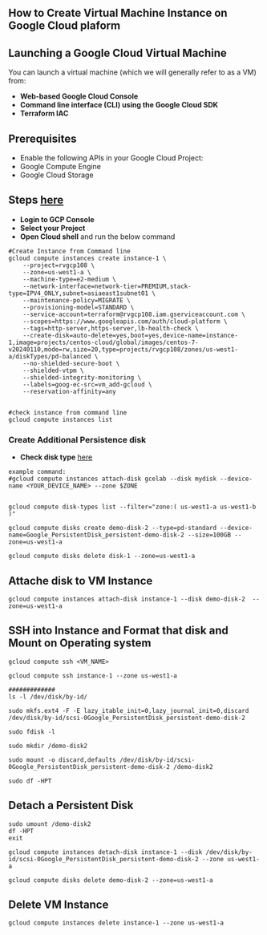 ## How to Create Virtual Machine Instance on Google Cloud plaform

## Launching a Google Cloud Virtual Machine

You can launch a virtual machine (which we will generally refer to as a VM) from:

- **Web-based Google Cloud Console**
- **Command line interface (CLI) using the Google Cloud SDK**
- **Terraform IAC**


## Prerequisites
- Enable the following APIs in your Google Cloud Project:
- Google Compute Engine
- Google Cloud Storage

## Steps [here](https://cloud.google.com/compute/docs/instances/create-start-instance)
- **Login to GCP Console**
- **Select your Project**
- **Open Cloud shell** and run the below command

```CreateVM
#Create Instance from Command line
gcloud compute instances create instance-1 \
    --project=rvgcp108 \
    --zone=us-west1-a \
    --machine-type=e2-medium \
    --network-interface=network-tier=PREMIUM,stack-type=IPV4_ONLY,subnet=asiaeast1subnet01 \
    --maintenance-policy=MIGRATE \
    --provisioning-model=STANDARD \
    --service-account=terraform@rvgcp108.iam.gserviceaccount.com \
    --scopes=https://www.googleapis.com/auth/cloud-platform \
    --tags=http-server,https-server,lb-health-check \
    --create-disk=auto-delete=yes,boot=yes,device-name=instance-1,image=projects/centos-cloud/global/images/centos-7-v20240110,mode=rw,size=20,type=projects/rvgcp108/zones/us-west1-a/diskTypes/pd-balanced \
    --no-shielded-secure-boot \
    --shielded-vtpm \
    --shielded-integrity-monitoring \
    --labels=goog-ec-src=vm_add-gcloud \
    --reservation-affinity=any


#check instance from command line
gcloud compute instances list
```

### Create Additional Persistence disk 

- **Check disk type** [here](https://cloud.google.com/compute/docs/disks/add-persistent-disk#formatting)
``` 
example command:
#gcloud compute instances attach-disk gcelab --disk mydisk --device-name <YOUR_DEVICE_NAME> --zone $ZONE


gcloud compute disk-types list --filter="zone:( us-west1-a us-west1-b )"

gcloud compute disks create demo-disk-2 --type=pd-standard --device-name=Google_PersistentDisk_persistent-demo-disk-2 --size=100GB --zone=us-west1-a

gcloud compute disks delete disk-1 --zone=us-west1-a
```
## Attache disk to VM Instance
```
gcloud compute instances attach-disk instance-1 --disk demo-disk-2  --zone=us-west1-a

```

## SSH into Instance and Format that disk and Mount on Operating system
```
gcloud compute ssh <VM_NAME>

gcloud compute ssh instance-1 --zone us-west1-a

#############
ls -l /dev/disk/by-id/

sudo mkfs.ext4 -F -E lazy_itable_init=0,lazy_journal_init=0,discard /dev/disk/by-id/scsi-0Google_PersistentDisk_persistent-demo-disk-2

sudo fdisk -l

sudo mkdir /demo-disk2

sudo mount -o discard,defaults /dev/disk/by-id/scsi-0Google_PersistentDisk_persistent-demo-disk-2 /demo-disk2

sudo df -HPT
```


## Detach a Persistent Disk
```
sudo umount /demo-disk2
df -HPT
exit

gcloud compute instances detach-disk instance-1 --disk /dev/disk/by-id/scsi-0Google_PersistentDisk_persistent-demo-disk-2 --zone us-west1-a 

gcloud compute disks delete demo-disk-2 --zone=us-west1-a
```

## Delete VM Instance
```
gcloud compute instances delete instance-1 --zone us-west1-a
```

